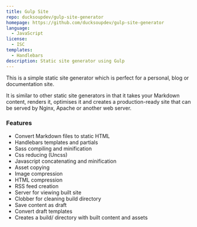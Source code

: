```yaml
---
title: Gulp Site
repo: ducksoupdev/gulp-site-generator
homepage: https://github.com/ducksoupdev/gulp-site-generator
language:
  - JavaScript
license:
  - ISC
templates:
  - Handlebars
description: Static site generator using Gulp
---
```


This is a simple static site generator which is perfect for a personal, blog or documentation site.

It is similar to other static site generators in that it takes your Markdown content, renders it, optimises it and creates a production-ready site that can be served by Nginx, Apache or another web server.

### Features

- Convert Markdown files to static HTML
- Handlebars templates and partials
- Sass compiling and minification
- Css reducing (Uncss)
- Javascript concatenating and minification
- Asset copying
- Image compression
- HTML compression
- RSS feed creation
- Server for viewing built site
- Clobber for cleaning build directory
- Save content as draft
- Convert draft templates
- Creates a build/ directory with built content and assets
